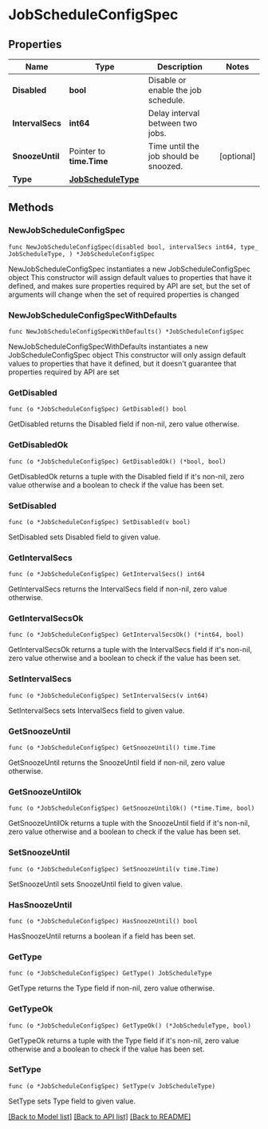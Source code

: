 # JobScheduleConfigSpec

## Properties

Name | Type | Description | Notes
------------ | ------------- | ------------- | -------------
**Disabled** | **bool** | Disable or enable the job schedule. | 
**IntervalSecs** | **int64** | Delay interval between two jobs. | 
**SnoozeUntil** | Pointer to **time.Time** | Time until the job should be snoozed. | [optional] 
**Type** | [**JobScheduleType**](JobScheduleType.md) |  | 

## Methods

### NewJobScheduleConfigSpec

`func NewJobScheduleConfigSpec(disabled bool, intervalSecs int64, type_ JobScheduleType, ) *JobScheduleConfigSpec`

NewJobScheduleConfigSpec instantiates a new JobScheduleConfigSpec object
This constructor will assign default values to properties that have it defined,
and makes sure properties required by API are set, but the set of arguments
will change when the set of required properties is changed

### NewJobScheduleConfigSpecWithDefaults

`func NewJobScheduleConfigSpecWithDefaults() *JobScheduleConfigSpec`

NewJobScheduleConfigSpecWithDefaults instantiates a new JobScheduleConfigSpec object
This constructor will only assign default values to properties that have it defined,
but it doesn't guarantee that properties required by API are set

### GetDisabled

`func (o *JobScheduleConfigSpec) GetDisabled() bool`

GetDisabled returns the Disabled field if non-nil, zero value otherwise.

### GetDisabledOk

`func (o *JobScheduleConfigSpec) GetDisabledOk() (*bool, bool)`

GetDisabledOk returns a tuple with the Disabled field if it's non-nil, zero value otherwise
and a boolean to check if the value has been set.

### SetDisabled

`func (o *JobScheduleConfigSpec) SetDisabled(v bool)`

SetDisabled sets Disabled field to given value.


### GetIntervalSecs

`func (o *JobScheduleConfigSpec) GetIntervalSecs() int64`

GetIntervalSecs returns the IntervalSecs field if non-nil, zero value otherwise.

### GetIntervalSecsOk

`func (o *JobScheduleConfigSpec) GetIntervalSecsOk() (*int64, bool)`

GetIntervalSecsOk returns a tuple with the IntervalSecs field if it's non-nil, zero value otherwise
and a boolean to check if the value has been set.

### SetIntervalSecs

`func (o *JobScheduleConfigSpec) SetIntervalSecs(v int64)`

SetIntervalSecs sets IntervalSecs field to given value.


### GetSnoozeUntil

`func (o *JobScheduleConfigSpec) GetSnoozeUntil() time.Time`

GetSnoozeUntil returns the SnoozeUntil field if non-nil, zero value otherwise.

### GetSnoozeUntilOk

`func (o *JobScheduleConfigSpec) GetSnoozeUntilOk() (*time.Time, bool)`

GetSnoozeUntilOk returns a tuple with the SnoozeUntil field if it's non-nil, zero value otherwise
and a boolean to check if the value has been set.

### SetSnoozeUntil

`func (o *JobScheduleConfigSpec) SetSnoozeUntil(v time.Time)`

SetSnoozeUntil sets SnoozeUntil field to given value.

### HasSnoozeUntil

`func (o *JobScheduleConfigSpec) HasSnoozeUntil() bool`

HasSnoozeUntil returns a boolean if a field has been set.

### GetType

`func (o *JobScheduleConfigSpec) GetType() JobScheduleType`

GetType returns the Type field if non-nil, zero value otherwise.

### GetTypeOk

`func (o *JobScheduleConfigSpec) GetTypeOk() (*JobScheduleType, bool)`

GetTypeOk returns a tuple with the Type field if it's non-nil, zero value otherwise
and a boolean to check if the value has been set.

### SetType

`func (o *JobScheduleConfigSpec) SetType(v JobScheduleType)`

SetType sets Type field to given value.



[[Back to Model list]](../README.md#documentation-for-models) [[Back to API list]](../README.md#documentation-for-api-endpoints) [[Back to README]](../README.md)


